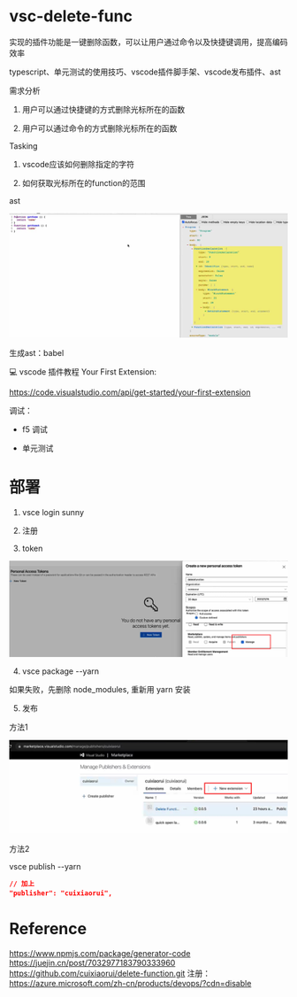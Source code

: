 # vsc-delete-func

实现的插件功能是一键删除函数，可以让用户通过命令以及快捷键调用，提高编码效率

typescript、单元测试的使用技巧、vscode插件脚手架、vscode发布插件、ast 

需求分析

1. 用户可以通过快捷键的方式删除光标所在的函数

2. 用户可以通过命令的方式删除光标所在的函数

Tasking

1. vscode应该如何删除指定的字符

2. 如何获取光标所在的function的范围

ast

![](assets/2022-12-05-17-26-43.png)

生成ast：babel

💻 vscode 插件教程 Your First Extension:

https://code.visualstudio.com/api/get-started/your-first-extension


调试：

- f5 调试

- 单元测试


# 部署

1. vsce login sunny

2. 注册

3. token

![](assets/2022-12-05-21-45-50.png)

4. vsce package --yarn

如果失败，先删除 node_modules, 重新用 yarn 安装

5. 发布

方法1

![](assets/2022-12-05-21-48-52.png)

方法2

vsce publish --yarn

```json
// 加上 
"publisher": "cuixiaorui",
```

# Reference

https://www.npmjs.com/package/generator-code
https://juejin.cn/post/7032977183790333960
https://github.com/cuixiaorui/delete-function.git
注册：https://azure.microsoft.com/zh-cn/products/devops/?cdn=disable

